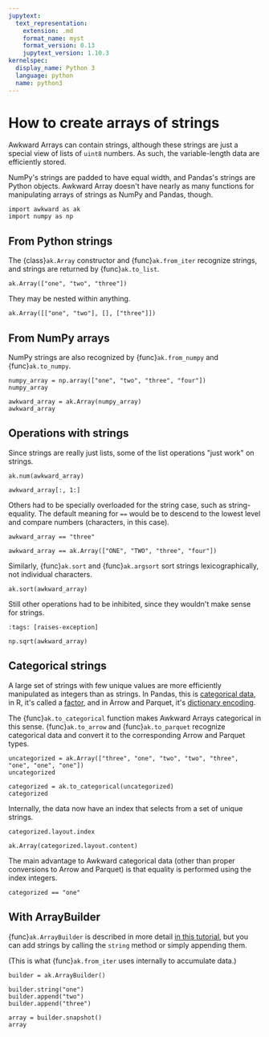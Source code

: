 ```yaml
---
jupytext:
  text_representation:
    extension: .md
    format_name: myst
    format_version: 0.13
    jupytext_version: 1.10.3
kernelspec:
  display_name: Python 3
  language: python
  name: python3
---
```


How to create arrays of strings
===============================

Awkward Arrays can contain strings, although these strings are just a special view of lists of `uint8` numbers. As such, the variable-length data are efficiently stored.

NumPy's strings are padded to have equal width, and Pandas's strings are Python objects. Awkward Array doesn't have nearly as many functions for manipulating arrays of strings as NumPy and Pandas, though.

```{code-cell} python3
import awkward as ak
import numpy as np
```

From Python strings
-------------------

The {class}`ak.Array` constructor and {func}`ak.from_iter` recognize strings, and strings are returned by {func}`ak.to_list`.

```{code-cell} python3
ak.Array(["one", "two", "three"])
```

They may be nested within anything.

```{code-cell} python3
ak.Array([["one", "two"], [], ["three"]])
```

From NumPy arrays
-----------------

NumPy strings are also recognized by {func}`ak.from_numpy` and {func}`ak.to_numpy`.

```{code-cell} python3
numpy_array = np.array(["one", "two", "three", "four"])
numpy_array
```

```{code-cell} python3
awkward_array = ak.Array(numpy_array)
awkward_array
```

Operations with strings
-----------------------

Since strings are really just lists, some of the list operations "just work" on strings.

```{code-cell} python3
ak.num(awkward_array)
```

```{code-cell} python3
awkward_array[:, 1:]
```

Others had to be specially overloaded for the string case, such as string-equality. The default meaning for `==` would be to descend to the lowest level and compare numbers (characters, in this case).

```{code-cell} python3
awkward_array == "three"
```

```{code-cell} python3
awkward_array == ak.Array(["ONE", "TWO", "three", "four"])
```

Similarly, {func}`ak.sort` and {func}`ak.argsort` sort strings lexicographically, not individual characters.

```{code-cell} python3
ak.sort(awkward_array)
```

Still other operations had to be inhibited, since they wouldn't make sense for strings.

```{code-cell} python3
:tags: [raises-exception]

np.sqrt(awkward_array)
```

Categorical strings
-------------------

A large set of strings with few unique values are more efficiently manipulated as integers than as strings. In Pandas, this is [categorical data](https://pandas.pydata.org/pandas-docs/stable/user_guide/categorical.html), in R, it's called a [factor](https://www.rdocumentation.org/packages/base/versions/3.6.2/topics/factor), and in Arrow and Parquet, it's [dictionary encoding](https://arrow.apache.org/blog/2019/09/05/faster-strings-cpp-parquet/).

The {func}`ak.to_categorical` function makes Awkward Arrays categorical in this sense. {func}`ak.to_arrow` and {func}`ak.to_parquet` recognize categorical data and convert it to the corresponding Arrow and Parquet types.

```{code-cell} python3
uncategorized = ak.Array(["three", "one", "two", "two", "three", "one", "one", "one"])
uncategorized
```

```{code-cell} python3
categorized = ak.to_categorical(uncategorized)
categorized
```

Internally, the data now have an index that selects from a set of unique strings.

```{code-cell} python3
categorized.layout.index
```

```{code-cell} python3
ak.Array(categorized.layout.content)
```

The main advantage to Awkward categorical data (other than proper conversions to Arrow and Parquet) is that equality is performed using the index integers.

```{code-cell} python3
categorized == "one"
```

With ArrayBuilder
-----------------

{func}`ak.ArrayBuilder` is described in more detail [in this tutorial](how-to-create-arraybuilder), but you can add strings by calling the `string` method or simply appending them.

(This is what {func}`ak.from_iter` uses internally to accumulate data.)

```{code-cell} python3
builder = ak.ArrayBuilder()

builder.string("one")
builder.append("two")
builder.append("three")

array = builder.snapshot()
array
```
